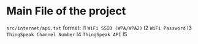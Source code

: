 # Main File of the project

`src/internet/api.txt` format:
l1  `WiFi SSID (WPA/WPA2)`
l2  `WiFi Password`
l3  `ThingSpeak Channel Number`
l4  `ThingSpeak API`
l5
